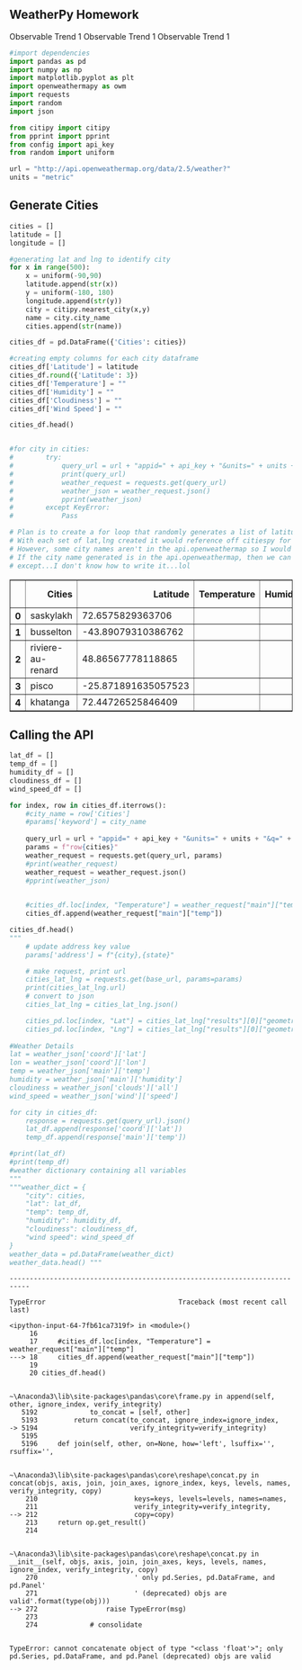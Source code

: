 
## WeatherPy Homework

Observable Trend 1
Observable Trend 1
Observable Trend 1



```python
#import dependencies
import pandas as pd
import numpy as np
import matplotlib.pyplot as plt
import openweathermapy as owm
import requests
import random
import json

from citipy import citipy
from pprint import pprint
from config import api_key
from random import uniform

url = "http://api.openweathermap.org/data/2.5/weather?"
units = "metric"
```

## Generate Cities


```python
cities = []
latitude = []
longitude = []

#generating lat and lng to identify city
for x in range(500):
    x = uniform(-90,90)
    latitude.append(str(x))
    y = uniform(-180, 180)
    longitude.append(str(y))
    city = citipy.nearest_city(x,y)
    name = city.city_name
    cities.append(str(name))

cities_df = pd.DataFrame({'Cities': cities})

#creating empty columns for each city dataframe
cities_df['Latitude'] = latitude
cities_df.round({'Latitude': 3})
cities_df['Temperature'] = ""
cities_df['Humidity'] = ""
cities_df['Cloudiness'] = ""
cities_df['Wind Speed'] = ""

cities_df.head()


#for city in cities:
#        try:
#            query_url = url + "appid=" + api_key + "&units=" + units + "&q=" + name
#            print(query_url)
#            weather_request = requests.get(query_url)
#            weather_json = weather_request.json()
#            pprint(weather_json)
#        except KeyError:
#            Pass

# Plan is to create a for loop that randomly generates a list of latitudes and longitude.
# With each set of lat,lng created it would reference off citiespy for the city name.
# However, some city names aren't in the api.openweathermap so I would create a try and except for errors.
# If the city name generated is in the api.openweathermap, then we can proceed with acquiring its api url, otherwise it would re-loop itself until it matched a proper name.
# except...I don't know how to write it...lol
```




<div>
<style scoped>
    .dataframe tbody tr th:only-of-type {
        vertical-align: middle;
    }

    .dataframe tbody tr th {
        vertical-align: top;
    }

    .dataframe thead th {
        text-align: right;
    }
</style>
<table border="1" class="dataframe">
  <thead>
    <tr style="text-align: right;">
      <th></th>
      <th>Cities</th>
      <th>Latitude</th>
      <th>Temperature</th>
      <th>Humidity</th>
      <th>Cloudiness</th>
      <th>Wind Speed</th>
    </tr>
  </thead>
  <tbody>
    <tr>
      <th>0</th>
      <td>saskylakh</td>
      <td>72.6575829363706</td>
      <td></td>
      <td></td>
      <td></td>
      <td></td>
    </tr>
    <tr>
      <th>1</th>
      <td>busselton</td>
      <td>-43.89079310386762</td>
      <td></td>
      <td></td>
      <td></td>
      <td></td>
    </tr>
    <tr>
      <th>2</th>
      <td>riviere-au-renard</td>
      <td>48.86567778118865</td>
      <td></td>
      <td></td>
      <td></td>
      <td></td>
    </tr>
    <tr>
      <th>3</th>
      <td>pisco</td>
      <td>-25.871891635057523</td>
      <td></td>
      <td></td>
      <td></td>
      <td></td>
    </tr>
    <tr>
      <th>4</th>
      <td>khatanga</td>
      <td>72.44726525846409</td>
      <td></td>
      <td></td>
      <td></td>
      <td></td>
    </tr>
  </tbody>
</table>
</div>



## Calling the API


```python
lat_df = []
temp_df = []
humidity_df = []
cloudiness_df = []
wind_speed_df = []

for index, row in cities_df.iterrows():
    #city_name = row['Cities']
    #params['keyword'] = city_name
    
    query_url = url + "appid=" + api_key + "&units=" + units + "&q=" + name
    params = f"row{cities}"
    weather_request = requests.get(query_url, params)
    #print(weather_request)
    weather_request = weather_request.json()
    #pprint(weather_json)
    

    #cities_df.loc[index, "Temperature"] = weather_request["main"]["temp"]
    cities_df.append(weather_request["main"]["temp"])

cities_df.head()
"""
    # update address key value
    params['address'] = f"{city},{state}"

    # make request, print url
    cities_lat_lng = requests.get(base_url, params=params)
    print(cities_lat_lng.url)
    # convert to json
    cities_lat_lng = cities_lat_lng.json()

    cities_pd.loc[index, "Lat"] = cities_lat_lng["results"][0]["geometry"]["location"]["lat"]
    cities_pd.loc[index, "Lng"] = cities_lat_lng["results"][0]["geometry"]["location"]["lng"]
    
#Weather Details
lat = weather_json['coord']['lat']
lon = weather_json['coord']['lon']
temp = weather_json['main']['temp']
humidity = weather_json['main']['humidity']
cloudiness = weather_json['clouds']['all']
wind_speed = weather_json['wind']['speed']

for city in cities_df:
    response = requests.get(query_url).json()
    lat_df.append(response['coord']['lat'])
    temp_df.append(response['main']['temp'])

#print(lat_df)
#print(temp_df)
#weather dictionary containing all variables
"""
"""weather_dict = {
    "city": cities,
    "lat": lat_df,
    "temp": temp_df,
    "humidity": humidity_df,
    "cloudiness": cloudiness_df,
    "wind speed": wind_speed_df
}
weather_data = pd.DataFrame(weather_dict)
weather_data.head() """
```


    ---------------------------------------------------------------------------

    TypeError                                 Traceback (most recent call last)

    <ipython-input-64-7fb61ca7319f> in <module>()
         16 
         17     #cities_df.loc[index, "Temperature"] = weather_request["main"]["temp"]
    ---> 18     cities_df.append(weather_request["main"]["temp"])
         19 
         20 cities_df.head()
    

    ~\Anaconda3\lib\site-packages\pandas\core\frame.py in append(self, other, ignore_index, verify_integrity)
       5192             to_concat = [self, other]
       5193         return concat(to_concat, ignore_index=ignore_index,
    -> 5194                       verify_integrity=verify_integrity)
       5195 
       5196     def join(self, other, on=None, how='left', lsuffix='', rsuffix='',
    

    ~\Anaconda3\lib\site-packages\pandas\core\reshape\concat.py in concat(objs, axis, join, join_axes, ignore_index, keys, levels, names, verify_integrity, copy)
        210                        keys=keys, levels=levels, names=names,
        211                        verify_integrity=verify_integrity,
    --> 212                        copy=copy)
        213     return op.get_result()
        214 
    

    ~\Anaconda3\lib\site-packages\pandas\core\reshape\concat.py in __init__(self, objs, axis, join, join_axes, keys, levels, names, ignore_index, verify_integrity, copy)
        270                        ' only pd.Series, pd.DataFrame, and pd.Panel'
        271                        ' (deprecated) objs are valid'.format(type(obj)))
    --> 272                 raise TypeError(msg)
        273 
        274             # consolidate
    

    TypeError: cannot concatenate object of type "<class 'float'>"; only pd.Series, pd.DataFrame, and pd.Panel (deprecated) objs are valid

